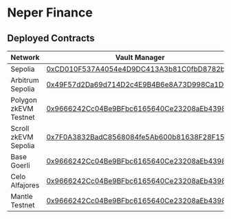 # Neper Finance

## Deployed Contracts

| Network               | Vault Manager                                                                                                                                  | Stablecoin                                                                                                                                     |
| --------------------- | ---------------------------------------------------------------------------------------------------------------------------------------------- | ---------------------------------------------------------------------------------------------------------------------------------------------- |
| Sepolia               | [0xCD010F537A4054e4D9DC413A3b81C0fbD8782b41](https://sepolia.etherscan.io/address/0xCD010F537A4054e4D9DC413A3b81C0fbD8782b41)                  | [0xabe877b0d850a13918cf5b2bcaa9bbea6c35c74f](https://sepolia.etherscan.io/address/0xabe877b0d850a13918cf5b2bcaa9bbea6c35c74f)                  |
| Arbitrum Sepolia      | [0x49F57d2Da69d714D2c4E9B4B6e8A73D998Ca1Dfa](https://testnet.arbiscan.io/address/0x49F57d2Da69d714D2c4E9B4B6e8A73D998Ca1Dfa)                   | [0xd9698c981544e09a4e9becfd2d75abb2e91823e6](https://testnet.arbiscan.io/address/0xd9698c981544e09a4e9becfd2d75abb2e91823e6)                   |
| Polygon zkEVM Testnet | [0x9666242Cc04Be9BFbc6165640Ce23208aEb4398a](https://testnet-zkevm.polygonscan.com/address/0x9666242Cc04Be9BFbc6165640Ce23208aEb4398a)         | [0xd449bb18c6020296ff0f790c4758bbbd5fec675b](https://testnet-zkevm.polygonscan.com/address/0xd449bb18c6020296ff0f790c4758bbbd5fec675b)         |
| Scroll zkEVM Sepolia  | [0x7F0A3832BadC8568084fe5Ab600b81638F28F15f](https://sepolia.scrollscan.dev/address/0x7F0A3832BadC8568084fe5Ab600b81638F28F15f)                | [0x92b63d8d8fb8dd7a613e3c9f9651456dfeaeb546](https://sepolia.scrollscan.dev/address/0x92b63d8d8fb8dd7a613e3c9f9651456dfeaeb546)                |
| Base Goerli           | [0x9666242Cc04Be9BFbc6165640Ce23208aEb4398a](https://goerli.basescan.org/address/0x9666242Cc04Be9BFbc6165640Ce23208aEb4398a)                   | [0xd449bb18c6020296ff0f790c4758bbbd5fec675b](https://goerli.basescan.org/address/0xd449bb18c6020296ff0f790c4758bbbd5fec675b)                   |
| Celo Alfajores        | [0x9666242Cc04Be9BFbc6165640Ce23208aEb4398a](https://alfajores-blockscout.celo-testnet.org/address/0x9666242Cc04Be9BFbc6165640Ce23208aEb4398a) | [0xd449bb18c6020296ff0f790c4758bbbd5fec675b](https://alfajores-blockscout.celo-testnet.org/address/0xd449bb18c6020296ff0f790c4758bbbd5fec675b) |
| Mantle Testnet        | [0x9666242Cc04Be9BFbc6165640Ce23208aEb4398a](https://www.oklink.com/x1-test/address/0x9666242Cc04Be9BFbc6165640Ce23208aEb4398a)                | [0xd449bb18c6020296ff0f790c4758bbbd5fec675b](https://www.oklink.com/x1-test/address/0xd449bb18c6020296ff0f790c4758bbbd5fec675b)                |
